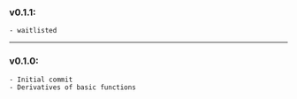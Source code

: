 ### v0.1.1:
    - waitlisted

-----------------

### v0.1.0: 
    - Initial commit
    - Derivatives of basic functions
